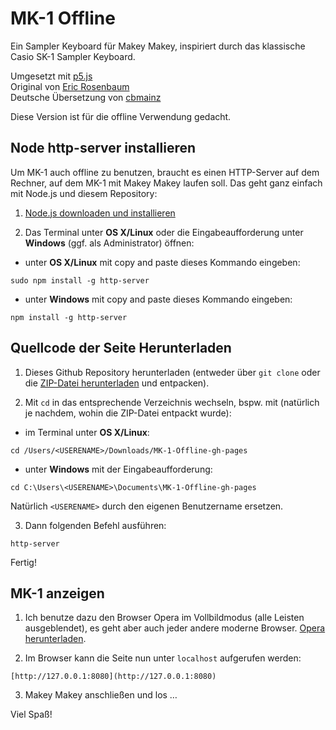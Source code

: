 MK-1 Offline
====

Ein Sampler Keyboard für Makey Makey, inspiriert durch das klassische Casio SK-1 Sampler Keyboard. 

Umgesetzt mit [p5.js](https://p5js.org)  
Original von [Eric Rosenbaum](https://www.ericrosenbaum.com/mk1-sampler/)  
Deutsche Übersetzung von [cbmainz](https://github.com/cbmainz/MK-1) 

Diese Version ist für die offline Verwendung gedacht. 

## Node http-server installieren

Um MK-1 auch offline zu benutzen, braucht es einen HTTP-Server auf dem Rechner, auf dem MK-1 mit Makey Makey laufen soll. Das geht ganz einfach mit Node.js und diesem Repository:

1. [Node.js downloaden und installieren](https://nodejs.org/de/download/)

2. Das Terminal unter **OS X/Linux** oder die Eingabeaufforderung unter **Windows** (ggf. als Administrator) öffnen:

- unter **OS X/Linux** mit copy and paste dieses Kommando eingeben:

```
sudo npm install -g http-server
```

- unter **Windows** mit copy and paste dieses Kommando eingeben:

```
npm install -g http-server
```

## Quellcode der Seite Herunterladen

1. Dieses Github Repository herunterladen (entweder über ```git clone``` oder die [ZIP-Datei herunterladen](https://github.com/medienundbildung-com/MK-1-Offline/archive/gh-pages.zip) und entpacken).

2. Mit ```cd``` in das entsprechende Verzeichnis wechseln, bspw. mit (natürlich je nachdem, wohin die ZIP-Datei entpackt wurde):

- im Terminal unter **OS X/Linux**:

```
cd /Users/<USERENAME>/Downloads/MK-1-Offline-gh-pages
```

- unter **Windows** mit der Eingabeaufforderung:

```
cd C:\Users\<USERENAME>\Documents\MK-1-Offline-gh-pages
```  

Natürlich ```<USERENAME>``` durch den eigenen Benutzername ersetzen.

3. Dann folgenden Befehl ausführen:  
```
http-server
```   

Fertig!

## MK-1 anzeigen

1. Ich benutze dazu den Browser Opera im Vollbildmodus (alle Leisten ausgeblendet), es geht aber auch jeder andere moderne Browser. [Opera herunterladen](http://www.opera.com/de).

2. Im Browser kann die Seite nun unter ```localhost``` aufgerufen werden: 

```
[http://127.0.0.1:8080](http://127.0.0.1:8080)
```

3. Makey Makey anschließen und los …

Viel Spaß!